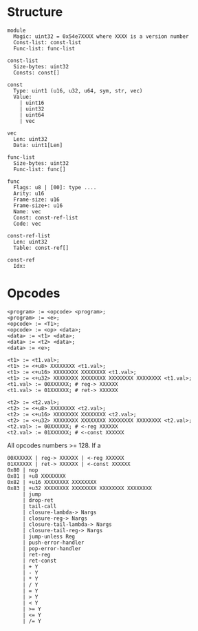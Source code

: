 # Structure

    module
      Magic: uint32 = 0x54e7XXXX where XXXX is a version number
      Const-list: const-list
      Func-list: func-list

    const-list
      Size-bytes: uint32
      Consts: const[]

    const
      Type: uint1 (u16, u32, u64, sym, str, vec)
      Value:
        | uint16
        | uint32
        | uint64
        | vec

    vec
      Len: uint32
      Data: uint1[Len]

    func-list
      Size-bytes: uint32
      Func-list: func[]

    func 
      Flags: u8 | [00]: type ....
      Arity: u16
      Frame-size: u16
      Frame-size+: u16
      Name: vec
      Const: const-ref-list
      Code: vec

    const-ref-list
      Len: uint32
      Table: const-ref[]

    const-ref
      Idx: 

# Opcodes

    <program> := <opcode> <program>;
    <program> := <e>;
    <opcode> := <T1>;
    <opcode> := <op> <data>;
    <data> := <t1> <data>;
    <data> := <t2> <data>;
    <data> := <e>;

    <t1> := <t1.val>;
    <t1> := <+u8> XXXXXXXX <t1.val>;
    <t1> := <+u16> XXXXXXXX XXXXXXXX <t1.val>;
    <t1> := <+u32> XXXXXXXX XXXXXXXX XXXXXXXX XXXXXXXX <t1.val>;
    <t1.val> := 00XXXXXX; # reg-> XXXXXX
    <t1.val> := 01XXXXXX; # ret-> XXXXXX

    <t2> := <t2.val>;
    <t2> := <+u8> XXXXXXXX <t2.val>;
    <t2> := <+u16> XXXXXXXX XXXXXXXX <t2.val>;
    <t2> := <+u32> XXXXXXXX XXXXXXXX XXXXXXXX XXXXXXXX <t2.val>;
    <t2.val> := 00XXXXXX; # <-reg XXXXXX
    <t2.val> := 01XXXXXX; # <-const XXXXXX

All opcodes numbers >= 128. If a 

    00XXXXXX | reg-> XXXXXX | <-reg XXXXXX
    01XXXXXX | ret-> XXXXXX | <-const XXXXXX
    0x80 | nop
    0x81 | +u8 XXXXXXXX
    0x82 | +u16 XXXXXXXX XXXXXXXX
    0x83 | +u32 XXXXXXXX XXXXXXXX XXXXXXXX XXXXXXXX
         | jump
         | drop-ret
         | tail-call
         | closure-lambda-> Nargs
         | closure-reg-> Nargs
         | closure-tail-lambda-> Nargs
         | closure-tail-reg-> Nargs
         | jump-unless Reg
         | push-error-handler
         | pop-error-handler
         | ret-reg
         | ret-const
         | + Y
         | - Y
         | * Y
         | / Y
         | = Y
         | > Y
         | < Y
         | >= Y
         | <= Y
         | /= Y
